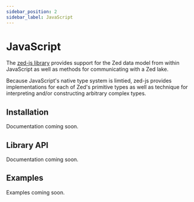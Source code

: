 ```yaml
---
sidebar_position: 2
sidebar_label: JavaScript
---
```


# JavaScript

The [zed-js library](https://github.com/brimdata/zealot/tree/main/packages/zed-js)
provides support for the Zed data model from within
JavaScript as well as methods for communicating with a Zed lake.

Because JavaScript's native type system is limtied, zed-js provides
implementations for each of Zed's primitive types as well as
technique for interpreting and/or constructing arbitrary complex types.

## Installation

Documentation coming soon.

## Library API

Documentation coming soon.

## Examples

Examples coming soon.
